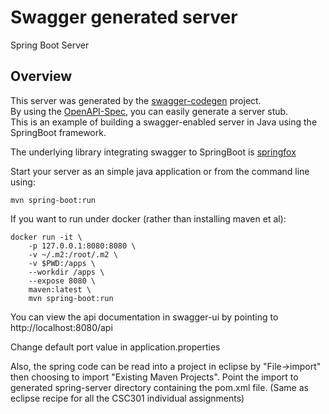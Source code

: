 # Swagger generated server

Spring Boot Server 


## Overview  
This server was generated by the [swagger-codegen](https://github.com/swagger-api/swagger-codegen) project.  
By using the [OpenAPI-Spec](https://github.com/swagger-api/swagger-core), you can easily generate a server stub.  
This is an example of building a swagger-enabled server in Java using the SpringBoot framework.  

The underlying library integrating swagger to SpringBoot is [springfox](https://github.com/springfox/springfox)  

Start your server as an simple java application or from the command line using:
```
mvn spring-boot:run 
```

If you want to run under docker (rather than installing maven et al):

```
docker run -it \
	-p 127.0.0.1:8080:8080 \
	-v ~/.m2:/root/.m2 \
	-v $PWD:/apps \
	--workdir /apps \
	--expose 8080 \
	maven:latest \
	mvn spring-boot:run 
```

You can view the api documentation in swagger-ui by pointing to  
http://localhost:8080/api

Change default port value in application.properties


Also, the spring code can be read into a project in eclipse by "File->import" then choosing to import "Existing Maven Projects".
Point the import to generated spring-server directory containing the pom.xml file. (Same as eclipse recipe for all the CSC301 individual assignments)

